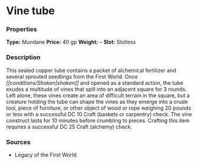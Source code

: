 ﻿---
Title: "Vine tube"
Type: "Mundane"
Price: "40 gp"
Weight: "–"
Slot: "Slotless"
Description: |
  "This sealed copper tube contains a packet of alchemical fertilizer and several sprouted seedlings from the First World. Once shaken and opened as a standard action, the tube exudes a multitude of vines that spill into an adjacent square for 3 rounds. Left alone, these vines create an area of difficult terrain in the square, but a creature holding the tube can shape the vines as they emerge into a crude tool, piece of furniture, or other object of wood or rope weighing 20 pounds or less with a successful DC 10 Craft (baskets or carpentry) check. The vine construct lasts for 10 minutes before crumbling to pieces. Crafting this item requires a successful DC 25 Craft (alchemy) check."
Sources: "['Legacy of the First World']"
---

# Vine tube

### Properties

**Type:** Mundane **Price:** 40 gp **Weight:** – **Slot:** Slotless

### Description

This sealed copper tube contains a packet of alchemical fertilizer and several sprouted seedlings from the First World. Once _[[conditions/Shaken|shaken]]_ and opened as a standard action, the tube exudes a multitude of vines that spill into an adjacent square for 3 rounds. Left alone, these vines create an area of difficult terrain in the square, but a creature holding the tube can shape the vines as they emerge into a crude tool, piece of furniture, or other object of wood or rope weighing 20 pounds or less with a successful DC 10 Craft (baskets or carpentry) check. The vine construct lasts for 10 minutes before crumbling to pieces. Crafting this item requires a successful DC 25 Craft (alchemy) check.

### Sources

* Legacy of the First World